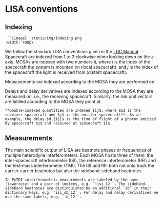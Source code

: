 # LISA conventions

## Indexing

```{sidebar}
```{image} _static/img/indexing.png
:width: 400px
```

We follow the standard LISA conventions given in the [LDC Manual](https://lisa-ldc.lal.in2p3.fr). Spacecraft are indexed from 1 to 3 clockwise when looking down on the $z$-axis. MOSAs are indexed with two numbers $ij$, where $i$ is the index of the spacecraft the system is mounted on (local spacecraft), and $j$ is the index of the spacecraft the light is received from (distant spacecraft).

Measurements are indexed according to the MOSA they are performed on.

Delays and delay derivatives are indexed according to the MOSA they are measured on, i.e., the receiving spacecraft. Similarly, the link unit vectors are lablled according to the MOSA they point at.

```{admonition} Double-index conventions
**Double-indexed quantities are indexed $ij$, where $i$ is the receiver spacecraft and $j$ is the emitter spacecraft**. As an example, the delay $d_{ij}$ is the time of flight of a photon emitted by spacecraft $j$ and received at spacecraft $i$.
```

## Measurements

The main scientific output of LISA are beatnote phases or frequencies of multiple heterodyne interferometers. Each MOSA hosts three of them: the inter-spacecraft interferometer (ISI), the reference interferometer (RFI) and the test-mass interferometer (TMI). The ISI and RFI both not only track the carrier-carrier beatnotes but also the sideband-sideband beatnotes.

```{admonition} Labeling in PyTDI
In PyTDI interferometric measurements are labeled by the name (lowercase) and a pair of indices, e.g. `'isi_12'`. The sideband-sideband beatnotes are distinguished by an additional `sb` in their dictionary keys, e.g.`'isi_sb_12'`. For delay and delay derivatives we use the same labels, e.g. `'d_12'`.
```
